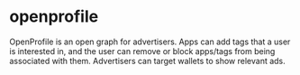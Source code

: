 # openprofile
OpenProfile is an open graph for advertisers. Apps can add tags that a user is interested in, and the user can remove or block apps/tags from being associated with them. Advertisers can target wallets to show relevant ads.
